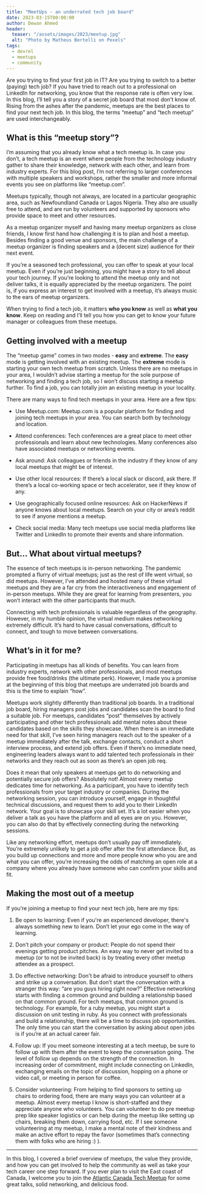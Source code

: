 ```yaml
---
title: "MeetUps - an underrated tech job board"
date: 2023-03-15T00:00:00
author: Dewan Ahmed
header:
  teaser: "/assets/images/2023/meetup.jpg"
  alt: "Photo by Matheus Bertelli on Pexels"
tags:
  - devrel
  - meetups
  - community
---
```


Are you trying to find your first job in IT? Are you trying to switch to a better (paying) tech job? If you have tried to reach out to a professional on LinkedIn for networking, you know that the response rate is often very low. In this blog, I’ll tell you a story of a secret job board that most don’t know of. Rising from the ashes after the pandemic, meetups are the best places to find your next tech job. In this blog, the terms “meetup” and “tech meetup” are used interchangeably. 

## What is this “meetup story”?

I’m assuming that you already know what a tech meetup is. In case you don’t, a tech meetup is an event where people from the technology industry gather to share their knowledge, network with each other, and learn from industry experts. For this blog post, I’m not referring to larger conferences with multiple speakers and workshops, rather the smaller and more informal events you see on platforms like “meetup.com”.

Meetups typically, though not always, are located in a particular geographic area, such as Newfoundland Canada or Lagos Nigeria. They also are usually free to attend, and are run by volunteers and supported by sponsors who provide space to meet and other resources.

As a meetup organizer myself and having many meetup organizers as close friends, I know first hand how challenging it is to plan and host a meetup. Besides finding a good venue and sponsors, the main challenge of a meetup organizer is finding speakers and a (decent size) audience for their next event. 

If you’re a seasoned tech professional, you can offer to speak at your local meetup. Even if you’re just beginning, you might have a story to tell about your tech journey. If you’re looking to attend the meetup only and not deliver talks, it is equally appreciated by the meetup organizers.  The point is, if you express an interest to get involved with a meetup, it’s always music to the ears of meetup organizers.

When trying to find a tech job, it matters **who you know** as well as **what you know**. Keep on reading and I’ll tell you how you can get to know your future manager or colleagues from these meetups.

## Getting involved with a meetup

The “meetup game” comes in two modes - **easy** and **extreme**. The **easy** mode is getting involved with an existing meetup. The **extreme** mode is starting your own tech meetup from scratch. Unless there are no meetups in your area, I wouldn’t advise starting a meetup for the sole purpose of networking and finding a tech job, so I won’t discuss starting a meetup further. To find a job, you can totally join an existing meetup in your locality. 

There are many ways to find tech meetups in your area. Here are a few tips:

- Use Meetup.com: Meetup.com is a popular platform for finding and joining tech meetups in your area. You can search both by technology and location.

- Attend conferences: Tech conferences are a great place to meet other professionals and learn about new technologies. Many conferences also have associated meetups or networking events.

- Ask around: Ask colleagues or friends in the industry if they know of any local meetups that might be of interest.

- Use other local resources: If there’s a local slack or discord, ask there. If there’s a local co-working space or tech accelerator, see if they know of any.

- Use geographically focused online resources: Ask on HackerNews if anyone knows about local meetups. Search on your city or area’s reddit to see if anyone mentions a meetup.

- Check social media: Many tech meetups use social media platforms like Twitter and LinkedIn to promote their events and share information.

## But… What about virtual meetups?

The essence of tech meetups is in-person networking. The pandemic prompted a flurry of virtual meetups; just as the rest of life went virtual, so did meetups. However, I’ve attended and hosted many of these virtual meetups and they are a far cry from the interactiveness and engagement of in-person meetups. While they are great for learning from presenters, you won’t interact with the other participants that much.

Connecting with tech professionals is valuable regardless of the geography. However, in my humble opinion, the virtual medium makes networking extremely difficult. It’s hard to have casual conversations, difficult to connect, and tough to move between conversations. 

## What’s in it for me? 

Participating in meetups has all kinds of  benefits. You can learn from industry experts, network with other professionals, and most meetups provide free food/drinks (the ultimate perk). However, I made you a promise at the beginning of this blog that meetups are underrated job boards and this is the time to explain “how”.

Meetups work slightly differently than traditional job boards. In a traditional job board, hiring managers post jobs and candidates scan the board to find a suitable job. For meetups, candidates “post” themselves by actively participating and other tech professionals add mental notes about these candidates based on the skills they showcase. When there is an immediate need for that skill, I’ve seen hiring managers reach out to the speaker of a meetup immediately after the talk, exchange contacts, conduct a short interview process, and extend job offers. Even if there’s no immediate need, engineering leaders always want to add talented tech professionals in their networks and they reach out as soon as there’s an open job req. 

Does it mean that only speakers at meetups get to do networking and potentially secure job offers? Absolutely not! Almost every meetup dedicates time for networking. As a participant, you have to identify tech professionals from your target industry or companies. During the networking session, you can introduce yourself, engage in thoughtful technical discussions, and request them to add you to their LinkedIn network. Your goal is to showcase your skill set. It’s a lot easier when you deliver a talk as you have the platform and all eyes are on you. However, you can also do that by effectively connecting during the networking sessions. 

Like any networking effort, meetups don’t usually pay off immediately. You’re extremely unlikely to get a job offer after the first attendance. But, as you build up connections and more and more people know who you are and what you can offer, you’re increasing the odds of matching an open role at a company where you already have someone who can confirm your skills and fit.

## Making the most out of a meetup

If you’re joining a meetup to find your next tech job, here are my tips:

1. Be open to learning: Even if you're an experienced developer, there's always something new to learn. Don’t let your ego come in the way of learning. 

2. Don’t pitch your company or product: People do not spend their evenings getting product pitches. An easy way to never get invited to a meetup (or to not be invited back) is by treating every other meetup attendee as a prospect.  

3. Do effective networking: Don't be afraid to introduce yourself to others and strike up a conversation. But don’t start the conversation with a stranger this way: “are you guys hiring right now?” Effective networking starts with finding a common ground and building  a relationship based on that common ground. For tech meetups, that common ground is technology. For example, for a ruby meetup, you might start a discussion on unit testing in ruby. As you connect with professionals and build a relationship, there will be a time to discuss job opportunities. The only time you can start the conversation by asking about  open jobs is if you’re at an actual career fair.

4. Follow up: If you meet someone interesting at a tech meetup, be sure to follow up with them after the event to keep the conversation going. The level of follow up depends on the strength of the connection. In increasing order of commitment, might include connecting on LinkedIn, exchanging emails on the topic of discussion, hopping on a phone or video call, or meeting in person for coffee.

5. Consider volunteering: From helping to find sponsors to setting up chairs to ordering food, there are many ways you can volunteer at a meetup. Almost every meetup I know is short-staffed and they appreciate anyone who volunteers. You can volunteer to do pre meetup prep like speaker logistics or can help during the meetup like setting up chairs, breaking them down, carrying food, etc. If I see someone volunteering at my meetup, I make a mental note of their kindness and make an active effort to repay the favor (sometimes that’s connecting them with folks who are hiring :) ).

---

In this blog, I covered a brief overview of meetups, the value they provide, and how you can get involved to help the community as well as take your tech career one step forward. If you ever plan to visit the East coast of Canada, I welcome you to join the [Atlantic Canada Tech Meetup](https://www.meetup.com/atlantic-canada-tech-meetup/) for some great talks, solid networking, and delicious food. 


